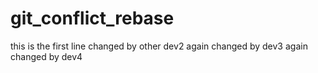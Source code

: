 # git_conflict_rebase
this is the first line changed by other dev2 again changed by dev3 again changed by dev4
